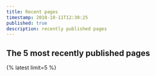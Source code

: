 ```yaml
---
title: Recent pages
timestamp: 2010-10-11T12:30:25
published: true
description: recently published pages
---
```


## The 5 most recently published pages

{%    latest   limit=5  %}
